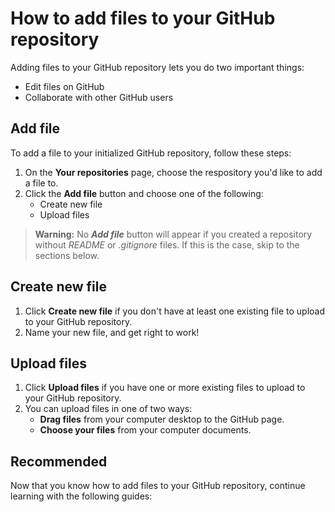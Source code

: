 # How to add files to your GitHub repository
Adding files to your GitHub repository lets you do two important things: 
- Edit files on GitHub  
- Collaborate with other GitHub users
## Add file  
To add a file to your initialized GitHub repository, follow these steps: 
1. On the **Your repositories** page, choose the respository you'd like to add a file to.
2.  Click the **Add file** button and choose one of the following:  
    - Create new file 
    - Upload files
>**Warning:** No ***Add file*** button will appear if you created a repository without *README* or *.gitignore* files. If this is the case, skip to the sections below. 
## Create new file 
1. Click **Create new file** if you don't have at least one existing file to upload to your GitHub repository. 
2. Name your new file, and get right to work! 
## Upload files
1. Click **Upload files** if you have one or more existing files to upload to your GitHub repository. 
2. You can upload files in one of two ways: 
    - **Drag files** from your computer desktop to the GitHub page. 
    - **Choose your files** from your computer documents.
## Recommended
Now that you know how to add files to your GitHub repository, continue learning with the following guides: 
